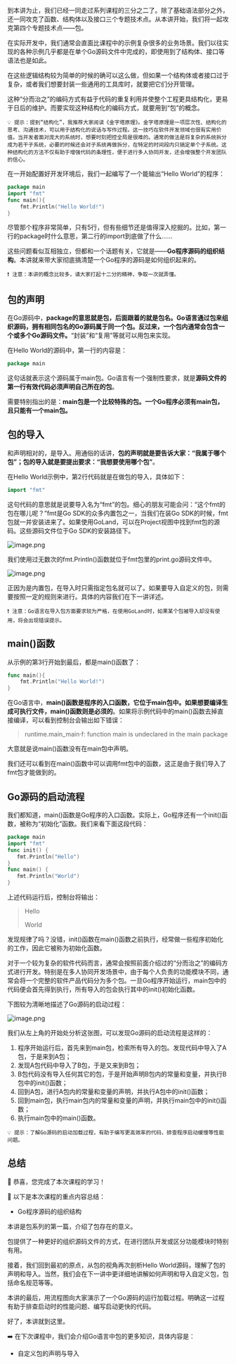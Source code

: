 ﻿到本讲为止，我们已经一同走过系列课程的三分之二了。除了基础语法部分之外，还一同攻克了函数、结构体以及接口三个专题技术点。从本讲开始，我们将一起攻克第四个专题技术点——包。

在实际开发中，我们通常会直面比课程中的示例复杂很多的业务场景。我们以往实现的各种示例几乎都是在单个Go源码文件中完成的，即使用到了结构体、接口等语法也是如此。

在这些逻辑结构较为简单的时候的确可以这么做，但如果一个结构体或者接口过于复杂，或者我们想要封装一些通用的工具库时，就要把它们分开管理。

这种“分而治之”的编码方式有益于代码的重复利用并使整个工程更具结构化，更易于日后的维护。而要实现这种结构化的编码方式，就要用到“包”的概念。

`💡 提示：提到“结构化”，我推荐大家阅读《金字塔原理》。金字塔原理是一项层次性、结构化的思考、沟通技术，可以用于结构化的说话与写作过程。这一技巧在软件开发领域也很有实用价值。当开发者面对庞大的系统时，想要时刻把控全局是很难的。通常的做法是将复杂的系统拆分成为若干子系统，必要的时候还会对子系统再做拆分，在特定的时间段内只搞定单个子系统。这种结构化的方法不仅有助于增强代码的条理性，便于进行多人协同开发，还会增强整个开发团队的信心。` 

在一开始配置好开发环境后，我们一起编写了一个能输出“Hello World”的程序：

```go
package main
import "fmt"
func main(){
    fmt.Println("Hello World!")
}
```

尽管那个程序非常简单，只有5行，但有些细节还是值得深入挖掘的。比如，第一行的package时什么意思，第二行的import到底做了什么……

这些问题看似互相独立，但都和一个话题有关，它就是——**Go程序源码的组织结构**。本讲就来带大家彻底搞清楚一个Go程序的源码是如何组织起来的。

`❗️ 注意：本讲的概念比较多，请大家打起十二分的精神，争取一次就弄懂。` 

## 包的声明

在Go源码中，**package的意思就是包，后面跟着的就是包名。Go语言通过包来组织源码，拥有相同包名的Go源码属于同一个包。反过来，一个包内通常会包含一个或多个Go源码文件。**“封装”和“复用”等就可以用包来实现。

在Hello World的源码中，第一行的内容是：

```go
package main
```

这句话就表示这个源码属于main包。Go语言有一个强制性要求，就是**源码文件的第一行有效代码必须声明自己所在的包**。

需要特别指出的是：**main包是一个比较特殊的包。一个Go程序必须有main包，且只能有一个main包。**

## 包的导入

和声明相对的，是导入。用通俗的话讲，**包的声明就是要告诉大家：“我属于哪个包”；包的导入就是要提出要求：“我想要使用哪个包”**。

在Hello World示例中，第2行代码就是在做包的导入，具体如下：

```go
import "fmt"
```

这句代码的意思就是说要导入名为“fmt”的包。细心的朋友可能会问：“这个fmt的包在哪儿呢？”fmt是Go SDK的众多内置包之一，当我们在装Go SDK的时候，fmt包就一并安装进来了。如果使用GoLand，可以在Project视图中找到fmt包的源码。这些源码文件位于Go SDK的安装路径下。

![image.png](https://p9-juejin.byteimg.com/tos-cn-i-k3u1fbpfcp/3a74224bb6fa4b0e8661ae07542a8779~tplv-k3u1fbpfcp-watermark.image?)

我们使用过无数次的fmt.Println()函数就位于fmt包里的print.go源码文件中。

![image.png](https://p3-juejin.byteimg.com/tos-cn-i-k3u1fbpfcp/0e26975180534877b133c469b471d02c~tplv-k3u1fbpfcp-watermark.image?)

正因为是内置包，在导入时只需指定包名就可以了。如果要导入自定义的包，则需要按照一定的规则来进行。具体的内容我们在下一讲详述。

`❗️ 注意：Go语言在导入包方面要求较为严格，在使用GoLand时，如果某个包被导入却没有使用，将会出现错误提示。` 

## main()函数

从示例的第3行开始到最后，都是main()函数了：

```go
func main(){
    fmt.Println("Hello World!")
}
```

在Go语言中，**main()函数是程序的入口函数，它位于main包中。如果想要编译生成可执行文件，main()函数则是必须的**。如果将示例代码中的main()函数去掉直接编译，可以看到控制台会输出如下错误：

> runtime.main_main·f: function main is undeclared in the main package

大意就是说main()函数没有在main包中声明。

我们还可以看到在main()函数中可以调用fmt包中的函数，这正是由于我们导入了fmt包才能做到的。

## Go源码的启动流程

我们都知道，main()函数是Go程序的入口函数。实际上，Go程序还有一个init()函数，被称为“初始化”函数。我们来看下面这段代码：

```go
package main
import "fmt"
func init() {
   fmt.Println("Hello")
}
func main() {
   fmt.Println("World")
}
```

上述代码运行后，控制台将输出：

> Hello
> 
> World

发现规律了吗？没错，init()函数在main()函数之前执行，经常做一些程序初始化的工作，因此它被称为初始化函数。

对于一个较为复杂的软件代码而言，通常会按照前面介绍过的“分而治之”的编码方式进行开发。特别是在多人协同开发场景中，由于每个人负责的功能模块不同，通常会将一个完整的软件产品代码分为多个包。一旦Go程序开始运行，main包中的代码便会首先得到执行，所有导入的包会执行其中的init()初始化函数。

下图较为清晰地描述了Go源码的启动过程：

![image.png](https://p6-juejin.byteimg.com/tos-cn-i-k3u1fbpfcp/6c91ccc186824ea8b8ad06dc2b28faf8~tplv-k3u1fbpfcp-watermark.image?)

我们从左上角的开始处分析这张图，可以发现Go源码的启动流程是这样的：

1. 程序开始运行后，首先来到main包，检索所有导入的包。发现代码中导入了A包，于是来到A包；
2. 发现A包代码中导入了B包，于是又来到B包；
3. B包代码没有导入任何其它的包，于是开始声明B包内的常量和变量，并执行B包中的init()函数；
4. 回到A包，进行A包内的常量和变量的声明，并执行A包中的init()函数；
5. 回到main包，执行main包内的常量和变量的声明，并执行main包中的init()函数；
6. 执行main包中的main()函数。

`💡 提示：了解Go源码的启动加载过程，有助于编写更高效率的代码，排查程序启动缓慢等性能问题。` 

## 总结

🎉 恭喜，您完成了本次课程的学习！

📌 以下是本次课程的重点内容总结：

 - Go程序源码的组织结构

本讲是包系列的第一篇，介绍了包存在的意义。

包提供了一种更好的组织源码文件的方式，在进行团队开发或区分功能模块时特别有用。

接着，我们回到最初的原点，从包的视角再次剖析Hello World源码，理解了包的声明和导入。当然，我们会在下一讲中更详细地讲解如何声明和导入自定义包，包括命名规范等等。

本讲的最后，用流程图向大家演示了一个Go源码的运行加载过程。明确这一过程有助于排查启动时的性能问题、编写启动更快的代码。

好了，本讲就到这里。

➡️ 在下次课程中，我们会介绍Go语言中包的更多知识，具体内容是：

- 自定义包的声明与导入